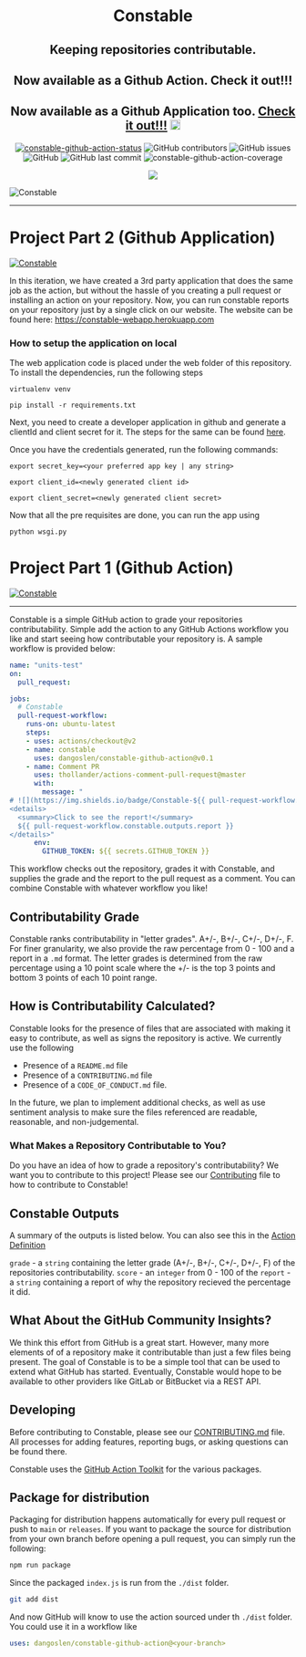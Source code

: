 <div align="center">

  <h1>Constable</h1>

  <h2>Keeping repositories contributable.</h2>
  <h2>Now available as a Github Action. Check it out!!!</h2>
  <h2>Now available as a Github Application too. <a href="https://constable-webapp.herokuapp.com/">Check it out!!!</a>
  <img src="https://i.imgur.com/Oo5RA72.png" height="18px">
  </h2>
  <a href="https://github.com/dangoslen/constable-github-action/actions"><img alt="constable-github-action-status" src="https://github.com/dangoslen/constable-github-action/workflows/units-test/badge.svg"></a>
  <img alt="GitHub contributors" src="https://img.shields.io/github/contributors/palash03/constable-github-action">
  <img alt="GitHub issues" src="https://img.shields.io/github/issues/palash03/constable-github-action">
  <img alt="GitHub" src="https://img.shields.io/github/license/palash03/constable-github-action">
  <img alt="GitHub last commit" src="https://img.shields.io/github/last-commit/palash03/constable-github-action">
  <img alt="constable-github-action-coverage" src="./assets/coverage-badge.svg">
  
![](https://img.shields.io/youtube/views/GfjyQW7QYaA?style=social)
</div>


![Constable](https://img.shields.io/badge/dynamic/json?label=Constable&query=$.grade&url=https://constable-github.firebaseio.com/pushkardravid/savitar/master.json)


---

# Project Part 2 (Github Application)

[![Constable](https://img.youtube.com/vi/GfjyQW7QYaA/0.jpg)](https://www.youtube.com/watch?v=GfjyQW7QYaA)

In this iteration, we have created a 3rd party application that does the same job as the action, but without the hassle of you creating a pull request or installing an action on your repository. Now, you can run constable reports on your repository just by a single click on our website. The website can be found here: https://constable-webapp.herokuapp.com

### How to setup the application on local

The web application code is placed under the web folder of this repository. To install the dependencies, run the following steps

```
virtualenv venv
```

```
pip install -r requirements.txt
```
Next, you need to create a developer application in github and generate a clientId and client secret for it. The steps for the same can be found [here](https://docs.github.com/en/free-pro-team@latest/developers/apps/creating-an-oauth-app).

Once you have the credentials generated, run the following commands:

```
export secret_key=<your preferred app key | any string>

export client_id=<newly generated client id>

export client_secret=<newly generated client secret>
```
Now that all the pre requisites are done, you can run the app using

```
python wsgi.py
```


# Project Part 1 (Github Action)

[![Constable](https://img.youtube.com/vi/NXANSl0S1xA/0.jpg)](https://www.youtube.com/watch?v=NXANSl0S1xA)

---

Constable is a simple GitHub action to grade your repositories contributability. Simple add the action to any GitHub Actions workflow you like and start seeing how contributable your repository is. A sample workflow is provided below:

```yaml
name: "units-test"
on:
  pull_request:

jobs:
  # Constable
  pull-request-workflow:
    runs-on: ubuntu-latest
    steps:
    - uses: actions/checkout@v2
    - name: constable
      uses: dangoslen/constable-github-action@v0.1
    - name: Comment PR
      uses: thollander/actions-comment-pull-request@master
      with:
        message: "
# ![](https://img.shields.io/badge/Constable-${{ pull-request-workflow.constable.outputs.grade }}-blue)
<details>
  <summary>Click to see the report!</summary>
  ${{ pull-request-workflow.constable.outputs.report }}
</details>"
      env:
        GITHUB_TOKEN: ${{ secrets.GITHUB_TOKEN }}
```

This workflow checks out the repository, grades it with Constable, and supplies the grade and the report to the pull request as a comment. You can combine Constable with whatever workflow you like!

## Contributability Grade

Constable ranks contributability in "letter grades". A+/-, B+/-, C+/-, D+/-, F. For finer granularity, we also provide the raw percentage from 0 - 100 and a report in a `.md` format. The letter grades is determined from the raw percentage using a 10 point scale where the +/- is the top 3 points and bottom 3 points of each 10 point range.

## How is Contributability Calculated?

Constable looks for the presence of files that are associated with making it easy to contribute, as well as signs the repository is active. We currently use the following

* Presence of a `README.md` file
* Presence of a `CONTRIBUTING.md` file
* Presence of a `CODE_OF_CONDUCT.md` file.

In the future, we plan to implement additional checks, as well as use sentiment analysis to make sure the files referenced are readable, reasonable, and non-judgemental.

### What Makes a Repository Contributable to You?

Do you have an idea of how to grade a repository's contributability? We want you to contribute to this project! Please see our [Contributing](./CONTRIBUTING.md) file to how to contribute to Constable!

## Constable Outputs

A summary of the outputs is listed below. You can also see this in the [Action Definition](./action.yml)

`grade` - a `string` containing the letter grade (A+/-, B+/-, C+/-, D+/-, F) of the repositories contributability.
`score` - an `integer` from 0 - 100 of the
`report` - a `string` containing a report of why the repository recieved the percentage it did. 

## What About the GitHub Community Insights?

We think this effort from GitHub is a great start. However, many more elements of of a repository make it contributable than just a few files being present. The goal of Constable is to be a simple tool that can be used to extend what GitHub has started. Eventually, Constable would hope to be available to other providers like GitLab or BitBucket via a REST API.

## Developing

Before contributing to Constable, please see our [CONTRIBUTING.md](./CONTRIBUTING.md) file. All processes for adding features, reporting bugs, or asking questions can be found there.

Constable uses the [GitHub Action Toolkit](https://github.com/actions/toolkit/blob/master/README.md#packages) for the various packages.

## Package for distribution

Packaging for distribution happens automatically for every pull request or push to `main` or `releases`. If you want to package the source for distribution from your own branch before opening a pull request, you can simply run the following:

```bash
npm run package
```

Since the packaged `index.js` is run from the `./dist` folder.

```bash
git add dist
```

And now GitHub will know to use the action sourced under th `./dist` folder. You could use it in a workflow like 

```yaml
uses: dangoslen/constable-github-action@<your-branch>
```
